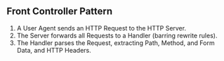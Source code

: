##  Front Controller Pattern

1. A User Agent sends an HTTP Request to the HTTP Server.
2. The Server forwards all Requests to a Handler (barring rewrite rules).
3. The Handler parses the Request, extracting Path, Method, and Form Data, and HTTP Headers.


